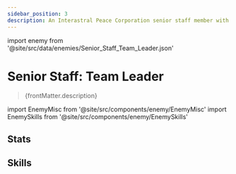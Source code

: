 ```yaml
---
sidebar_position: 3
description: An Interastral Peace Corporation senior staff member with a minimal rank of project team leader. The mech they drive belongs to the IPC. If damaged, its repair fees have to be paid out-of-pocket. With a half-decent salary, they can at least afford to rent a one-bedroom apartment on one of the IPC's enterprise ships.
---
```


import enemy from '@site/src/data/enemies/Senior_Staff_Team_Leader.json'

# Senior Staff: Team Leader
<blockquote>{frontMatter.description}</blockquote>

import EnemyMisc from '@site/src/components/enemy/EnemyMisc'
import EnemySkills from '@site/src/components/enemy/EnemySkills'

## Stats

<EnemyMisc enemy={enemy} variant={0} />

## Skills

<EnemySkills enemy={enemy} variant={0} />
